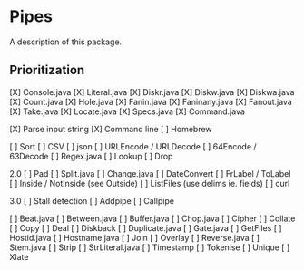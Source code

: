 # Pipes

A description of this package.

## Prioritization

[X] Console.java
[X] Literal.java
[X] Diskr.java
[X] Diskw.java
[X] Diskwa.java
[X] Count.java
[X] Hole.java
[X] Fanin.java
[X] Faninany.java
[X] Fanout.java
[X] Take.java
[X] Locate.java
[X] Specs.java
[X] Command.java

[X] Parse input string
[X] Command line
[ ] Homebrew

[ ] Sort
[ ] CSV
[ ] json
[ ] URLEncode / URLDecode
[ ] 64Encode / 63Decode
[ ] Regex.java
[ ] Lookup
[ ] Drop

2.0
[ ] Pad
[ ] Split.java
[ ] Change.java
[ ] DateConvert
[ ] FrLabel / ToLabel
[ ] Inside / NotInside (see Outside)
[ ] ListFiles (use delims ie. fields)
[ ] curl

3.0
[ ] Stall detection
[ ] Addpipe
[ ] Callpipe

[ ] Beat.java
[ ] Between.java
[ ] Buffer.java
[ ] Chop.java
[ ] Cipher
[ ] Collate
[ ] Copy
[ ] Deal
[ ] Diskback
[ ] Duplicate.java
[ ] Gate.java
[ ] GetFiles
[ ] Hostid.java
[ ] Hostname.java
[ ] Join
[ ] Overlay
[ ] Reverse.java
[ ] Stem.java
[ ] Strip
[ ] StrLiteral.java
[ ] Timestamp
[ ] Tokenise
[ ] Unique
[ ] Xlate
